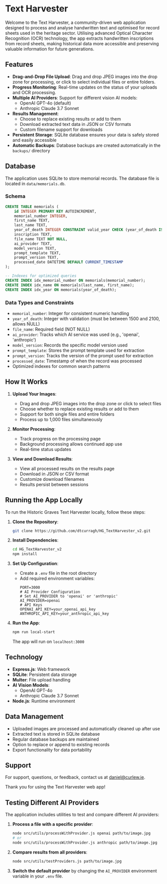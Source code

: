 # Text Harvester

Welcome to the Text Harvester, a community-driven web application designed to process and analyse handwritten text and optimised for record sheets used in the heritage sector. Utilising advanced Optical Character Recognition (OCR) technology, the app extracts handwritten inscriptions from record sheets, making historical data more accessible and preserving valuable information for future generations.

## Features

- **Drag-and-Drop File Upload**: Drag and drop JPEG images into the drop zone for processing, or click to select individual files or entire folders.
- **Progress Monitoring**: Real-time updates on the status of your uploads and OCR processing.
- **Multiple AI Providers**: Support for different vision AI models:
  - OpenAI GPT-4o (default)
  - Anthropic Claude 3.7 Sonnet
- **Results Management**: 
  - Choose to replace existing results or add to them
  - Download extracted text data in JSON or CSV formats
  - Custom filename support for downloads
- **Persistent Storage**: SQLite database ensures your data is safely stored and easily accessible
- **Automatic Backups**: Database backups are created automatically in the `backups/` directory

## Database

The application uses SQLite to store memorial records. The database file is located in `data/memorials.db`.

### Schema
```sql
CREATE TABLE memorials (
    id INTEGER PRIMARY KEY AUTOINCREMENT,
    memorial_number INTEGER,
    first_name TEXT,
    last_name TEXT,
    year_of_death INTEGER CONSTRAINT valid_year CHECK (year_of_death IS NULL OR (year_of_death > 1500 AND year_of_death <= 2100 AND typeof(year_of_death) = 'integer')),
    inscription TEXT,
    file_name TEXT NOT NULL,
    ai_provider TEXT,
    model_version TEXT,
    prompt_template TEXT,
    prompt_version TEXT,
    processed_date DATETIME DEFAULT CURRENT_TIMESTAMP
);

-- Indexes for optimized queries
CREATE INDEX idx_memorial_number ON memorials(memorial_number);
CREATE INDEX idx_name ON memorials(last_name, first_name);
CREATE INDEX idx_year ON memorials(year_of_death);
```

### Data Types and Constraints
- `memorial_number`: Integer for consistent numeric handling
- `year_of_death`: Integer with validation (must be between 1500 and 2100, allows NULL)
- `file_name`: Required field (NOT NULL)
- `ai_provider`: Tracks which AI service was used (e.g., 'openai', 'anthropic')
- `model_version`: Records the specific model version used
- `prompt_template`: Stores the prompt template used for extraction
- `prompt_version`: Tracks the version of the prompt used for extraction
- `processed_date`: Timestamp of when the record was processed
- Optimized indexes for common search patterns

## How It Works

1. **Upload Your Images**:
   - Drag and drop JPEG images into the drop zone or click to select files
   - Choose whether to replace existing results or add to them
   - Support for both single files and entire folders
   - Process up to 1,000 files simultaneously

2. **Monitor Processing**:
   - Track progress on the processing page
   - Background processing allows continued app use
   - Real-time status updates

3. **View and Download Results**:
   - View all processed results on the results page
   - Download in JSON or CSV format
   - Customize download filenames
   - Results persist between sessions

## Running the App Locally

To run the Historic Graves Text Harvester locally, follow these steps:

1. **Clone the Repository**:
   ```sh
   git clone https://github.com/dtcurragh/HG_TextHarvester_v2.git
   ```

2. **Install Dependencies**:
   ```sh
   cd HG_TextHarvester_v2
   npm install
   ```

3. **Set Up Configuration**:
   - Create a `.env` file in the root directory
   - Add required environment variables:
     ```
     PORT=3000
     # AI Provider Configuration
     # Set AI_PROVIDER to 'openai' or 'anthropic'
     AI_PROVIDER=openai
     # API Keys
     OPENAI_API_KEY=your_openai_api_key
     ANTHROPIC_API_KEY=your_anthropic_api_key
     ```

4. **Run the App**:
   ```sh
   npm run local-start
   ```
   The app will run on `localhost:3000`

## Technology

- **Express.js**: Web framework
- **SQLite**: Persistent data storage
- **Multer**: File upload handling
- **AI Vision Models**: 
  - OpenAI GPT-4o
  - Anthropic Claude 3.7 Sonnet
- **Node.js**: Runtime environment

## Data Management

- Uploaded images are processed and automatically cleaned up after use
- Extracted text is stored in SQLite database
- Regular database backups are maintained
- Option to replace or append to existing records
- Export functionality for data portability

## Support

For support, questions, or feedback, contact us at [daniel@curlew.ie](daniel@curlew.ie).

Thank you for using the Text Harvester web app!

## Testing Different AI Providers

The application includes utilities to test and compare different AI providers:

1. **Process a file with a specific provider**:
   ```sh
   node src/utils/processWithProvider.js openai path/to/image.jpg
   # or
   node src/utils/processWithProvider.js anthropic path/to/image.jpg
   ```

2. **Compare results from all providers**:
   ```sh
   node src/utils/testProviders.js path/to/image.jpg
   ```

3. **Switch the default provider** by changing the `AI_PROVIDER` environment variable in your `.env` file.
